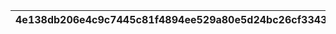 |4e138db206e4c9c7445c81f4894ee529a80e5d24bc26cf3343bc1b9f625db180|ecca6591401e121be608a1346e01f8b86a8d9cfd946e170f26a7aac1ddb010f2|e2721c457ebc09f90f320d80acc0e7198e2fd2ed9443abd616584029e5dfba8d|af4d7c145a6081afa3535adb806c89283682ac9f5072034405391c0e2d83283d|8571339df6ba5d5269fbea9bbf5db468835b18145a90d23904c470cbef88dca2|c9162ffb7e41edd9be42f3871bf0cc27235b45801aa8d7b8549ac5c45f477c25|
| --- | --- | --- | --- | --- | --- |
